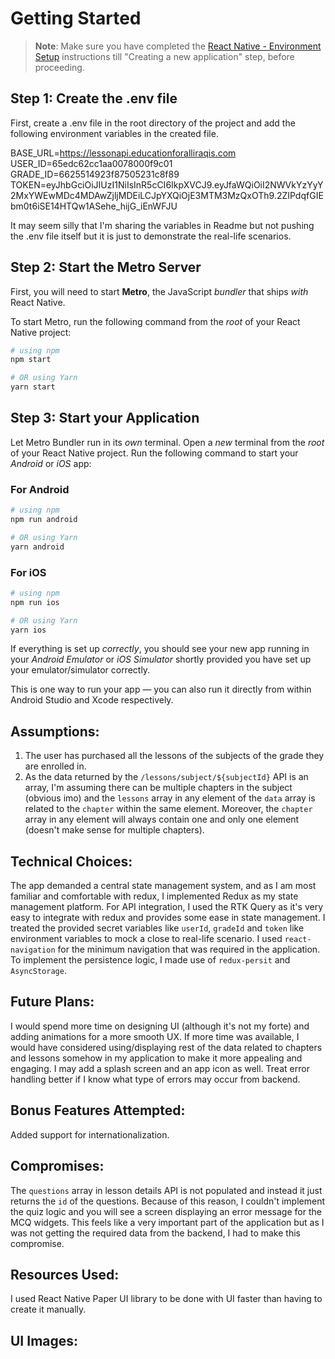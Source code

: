 # Getting Started

> **Note**: Make sure you have completed the [React Native - Environment Setup](https://reactnative.dev/docs/environment-setup) instructions till "Creating a new application" step, before proceeding.

## Step 1: Create the .env file

First, create a .env file in the root directory of the project and add the following environment variables in the created file.

BASE_URL=https://lessonapi.educationforalliraqis.com
USER_ID=65edc62cc1aa0078000f9c01
GRADE_ID=6625514923f87505231c8f89
TOKEN=eyJhbGciOiJIUzI1NiIsInR5cCI6IkpXVCJ9.eyJfaWQiOiI2NWVkYzYyY2MxYWEwMDc4MDAwZjljMDEiLCJpYXQiOjE3MTM3MzQxOTh9.2ZIPdqfGIEbm0t6iSE14HTQw1ASehe_hijG_iEnWFJU

It may seem silly that I'm sharing the variables in Readme but not pushing the .env file itself but it is just to demonstrate the real-life scenarios.

## Step 2: Start the Metro Server

First, you will need to start **Metro**, the JavaScript _bundler_ that ships _with_ React Native.

To start Metro, run the following command from the _root_ of your React Native project:

```bash
# using npm
npm start

# OR using Yarn
yarn start
```

## Step 3: Start your Application

Let Metro Bundler run in its _own_ terminal. Open a _new_ terminal from the _root_ of your React Native project. Run the following command to start your _Android_ or _iOS_ app:

### For Android

```bash
# using npm
npm run android

# OR using Yarn
yarn android
```

### For iOS

```bash
# using npm
npm run ios

# OR using Yarn
yarn ios
```

If everything is set up _correctly_, you should see your new app running in your _Android Emulator_ or _iOS Simulator_ shortly provided you have set up your emulator/simulator correctly.

This is one way to run your app — you can also run it directly from within Android Studio and Xcode respectively.

## Assumptions:

1. The user has purchased all the lessons of the subjects of the grade they are enrolled in.
2. As the data returned by the `/lessons/subject/${subjectId}` API is an array, I'm assuming there can be multiple chapters in the subject (obvious imo) and the `lessons` array in any element of the `data` array is related to the `chapter` within the same element. Moreover, the `chapter` array in any element will always contain one and only one element (doesn't make sense for multiple chapters).

## Technical Choices:

The app demanded a central state management system, and as I am most familiar and comfortable with redux, I implemented Redux as my state management platform.
For API integration, I used the RTK Query as it's very easy to integrate with redux and provides some ease in state management.
I treated the provided secret variables like `userId`, `gradeId` and `token` like environment variables to mock a close to real-life scenario.
I used `react-navigation` for the minimum navigation that was required in the application.
To implement the persistence logic, I made use of `redux-persit` and `AsyncStorage`.

## Future Plans:

I would spend more time on designing UI (although it's not my forte) and adding animations for a more smooth UX.
If more time was available, I would have considered using/displaying rest of the data related to chapters and lessons somehow in my application to make it more appealing and engaging.
I may add a splash screen and an app icon as well.
Treat error handling better if I know what type of errors may occur from backend.

## Bonus Features Attempted:

Added support for internationalization.

## Compromises:

The `questions` array in lesson details API is not populated and instead it just returns the `id` of the questions. Because of this reason, I couldn't implement the quiz logic and you will see a screen displaying an error message for the MCQ widgets. This feels like a very important part of the application but as I was not getting the required data from the backend, I had to make this compromise.

## Resources Used:

I used React Native Paper UI library to be done with UI faster than having to create it manually.

## UI Images:
